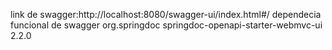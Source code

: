 link de swagger:http://localhost:8080/swagger-ui/index.html#/
dependecia funcional de swagger
<dependency>
			<groupId>org.springdoc</groupId>
			<artifactId>springdoc-openapi-starter-webmvc-ui</artifactId>
			<version>2.2.0</version>
		</dependency>

